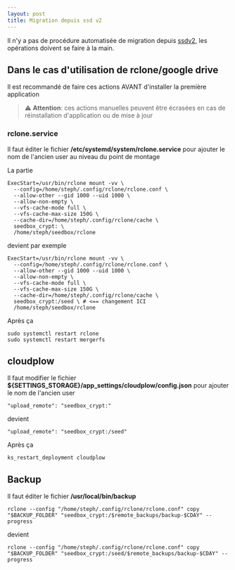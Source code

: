 ```yaml
---
layout: post
title: Migration depuis ssd v2
---
```

Il n'y a pas de procédure automatisée de migration depuis [ssdv2](https://github.com/projetssd/ssdv2), les opérations doivent se faire à la main.

## Dans le cas d'utilisation de rclone/google drive

Il est recommandé de faire ces actions AVANT d'installer la première application

> :warning: **Attention**: ces actions manuelles peuvent être écrasées en cas de réinstallation d'application ou de mise à jour

### rclone.service

Il faut éditer le fichier **/etc/systemd/system/rclone.service** pour ajouter le nom de l'ancien user au niveau du point de montage

La partie
```
ExecStart=/usr/bin/rclone mount -vv \
  --config=/home/steph/.config/rclone/rclone.conf \
  --allow-other --gid 1000 --uid 1000 \
  --allow-non-empty \
  --vfs-cache-mode full \
  --vfs-cache-max-size 150G \
  --cache-dir=/home/steph/.config/rclone/cache \
  seedbox_crypt: \
  /home/steph/seedbox/rclone
```

devient par exemple

``` 
ExecStart=/usr/bin/rclone mount -vv \
  --config=/home/steph/.config/rclone/rclone.conf \
  --allow-other --gid 1000 --uid 1000 \
  --allow-non-empty \
  --vfs-cache-mode full \
  --vfs-cache-max-size 150G \
  --cache-dir=/home/steph/.config/rclone/cache \
  seedbox_crypt:/seed \ # <== changement ICI
  /home/steph/seedbox/rclone
```

Après ça

```
sudo systemctl restart rclone
sudo systemctl restart mergerfs
```

## cloudplow

Il faut modifier le fichier **${SETTINGS_STORAGE}/app_settings/cloudplow/config.json** pour ajouter le nom de l'ancien user

```
"upload_remote": "seedbox_crypt:"
```

devient

```
"upload_remote": "seedbox_crypt:/seed"
```

Après ça

```
ks_restart_deployment cloudplow
```

## Backup

Il faut éditer le fichier **/usr/local/bin/backup**

``` 
rclone --config "/home/steph/.config/rclone/rclone.conf" copy "$BACKUP_FOLDER" "seedbox_crypt:/$remote_backups/backup-$CDAY" --progress
```

devient

``` 
rclone --config "/home/steph/.config/rclone/rclone.conf" copy "$BACKUP_FOLDER" "seedbox_crypt:/seed/$remote_backups/backup-$CDAY" --progress
```